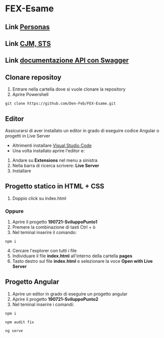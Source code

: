 # FEX-Esame

## Link [Personas](https://www.figma.com/file/AmwAfGSHDdUwjLF9uWVtaa/211907-Esame)
## Link [CJM, STS]()
## Link [documentazione API con Swagger](https://app.swaggerhub.com/apis/Den-Feb/DocumentazioneAPI/1.0.0)

## Clonare repositoy
1. Entrare nella cartella dove si vuole clonare la repository
2. Aprire Powershell
```
git clone https://github.com/Den-Feb/FEX-Esame.git
```
## Editor
Assicurarsi di aver installato un editor in grado di eseguire codice Angular o progetti in Live Server
- Altrimenti installare [Visual Studio Code](https://code.visualstudio.com/download)
- Una volta installato aprire l'editor e: 
1. Andare su **Extensions** nel menu a sinistra
2. Nella barra di ricerca scrivere: **Live Server**
3. Installare

## Progetto statico in HTML + CSS
1. Doppio click su index.html

### Oppure

1. Aprire il progetto **190721-SviluppoPunto1**
2. Premere la combinazione di tasti Ctrl + ò
3. Nel teminal inserire il comando:
```
npm i
```
4. Cercare l'explorer con tutti i file
5. Individuare il file **index.html** all'interno della cartella **pages**
6. Tasto destro sul file **index.html** e selezionare la voce **Open with Live Server**

## Progetto Angular
1. Aprire un editor in grado di eseguire un progetto angular
2. Aprire il progetto **190721-SviluppoPunto2**
3. Nel teminal inserire i comandi:
```
npm i
```
```
npm audit fix
```
```
ng serve
```

